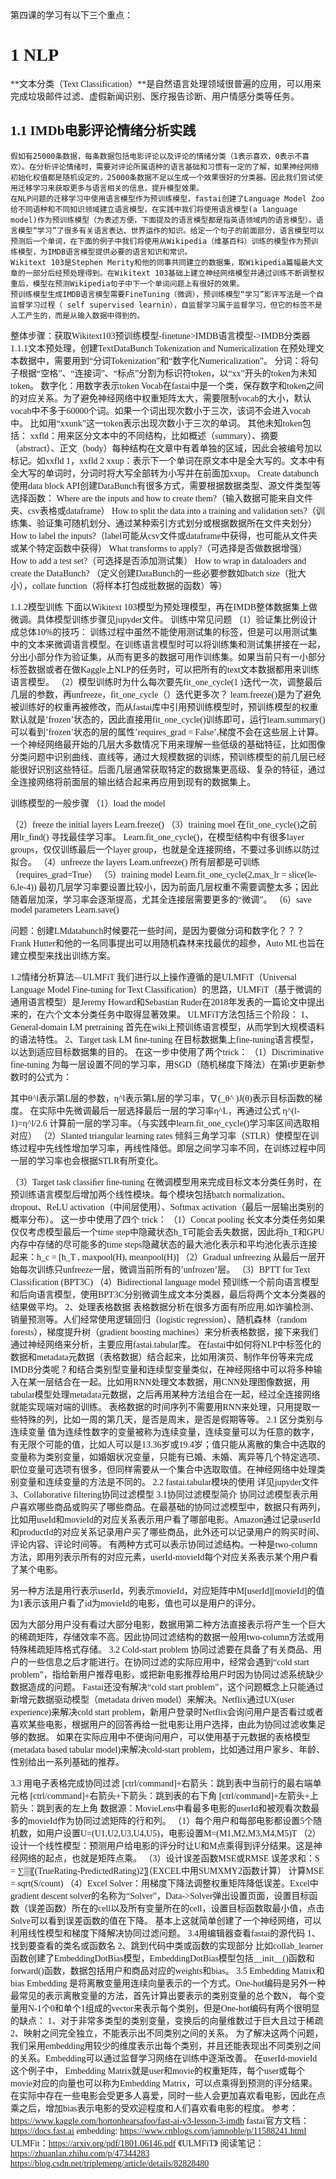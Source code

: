 <font face="黑体">
第四课的学习有以下三个重点：  
	
# 1 NLP  

**文本分类（Text Classification）**是自然语言处理领域很普遍的应用，可以用来完成垃圾邮件过滤、虚假新闻识别、医疗报告诊断、用户情感分类等任务。
## 1.1 IMDb电影评论情绪分析实践  

    假如有25000条数据，每条数据包括电影评论以及评论的情绪分类（1表示喜欢，0表示不喜欢）。在分析评论情绪时，需要对评论所属语种的语言基础和习惯有一定的了解，如果神经网络初始化权值都是随机设定的，25000条数据不足以生成一个效果很好的分类器。因此我们尝试使用迁移学习来获取更多与语言相关的信息，提升模型效果。   
    在NLP问题的迁移学习中使用语言模型作为预训练模型，fastai创建了Language Model Zoo给不同语种和不同知识领域建立语言模型，在实践中我们将使用语言模型(a language model)作为预训练模型（为表述方便，下面提及的语言模型都是指英语领域内的语言模型）。语言模型“学习”了很多有关语言表达、世界运作的知识。给定一个句子的前面部分，语言模型可以预测后一个单词，在下面的例子中我们将使用从Wikipedia（维基百科）训练的模型作为预训练模型，为IMDB语言模型提供必要的语言知识和常识。   
    Wikitext 103是Stephen Merity和他的同事共同建立的数据集，取Wikipedia篇幅最大文章的一部分后经预处理得到。在Wikitext 103基础上建立神经网络模型并通过训练不断调整权重后，模型在预测Wikipedia句子中下一个单词问题上有很好的效果。
    预训练模型生成IMDB语言模型需要FineTuning（微调），预训练模型“学习”影评写法是一个自监督学习过程（ self supervised learnin），自监督学习属于监督学习，但它的标签不是人工产生的，而是从输入数据中得到的。
整体步骤：获取Wikitext103预训练模型-finetune>IMDB语言模型->IMDB分类器
1.1.1文本预处理，创建TextDataBunch
Tokenization and Numericalization
在预处理文本数据中，需要用到“分词Tokenization”和“数字化Numericalization”。
分词：将句子根据“空格”、“连接词”、“标点”分割为标识符token，以“xx”开头的token为未知token。
数字化：用数字表示token
Vocab在fastai中是一个类，保存数字和token之间的对应关系。为了避免神经网络中权重矩阵太大，需要限制vocab的大小，默认vocab中不多于60000个词。如果一个词出现次数小于三次，该词不会进入vocab中。 比如用“xxunk”这一token表示出现次数小于三次的单词。
其他未知token包括：
xxfld：用来区分文本中的不同结构，比如概述（summary）、摘要（abstract）、正文（body）每种结构在文章中有着单独的区域，因此会被编号加以标记。如xxfld 1，xxfld 2
xxup：表示下一个单词在原文本中是全大写的。文本中有全大写的单词时，分词时将大写全部转为小写并在前面加xxup。
Create databunch
使用data block API创建DataBunch有很多方式，需要根据数据类型、源文件类型等选择函数：
	Where are the inputs and how to create them?（输入数据可能来自文件夹、csv表格或dataframe）
	How to split the data into a training and validation sets?（训练集、验证集可随机划分、通过某种索引方式划分或根据数据所在文件夹划分）
	How to label the inputs?（label可能从csv文件或dataframe中获得，也可能从文件夹或某个特定函数中获得）
	What transforms to apply?（可选择是否做数据增强）
	How to add a test set?（可选择是否添加测试集）
	How to wrap in dataloaders and create the DataBunch?
（定义创建DataBunch的一些必要参数如batch size（批大小），collate function（将样本打包成批数据的函数）等）

1.1.2模型训练
下面以Wikitext 103模型为预处理模型，再在IMDB整体数据集上做微调。具体模型训练步骤见jupyder文件。
训练中常见问题
（1）验证集比例设计成总体10%的技巧：
训练过程中虽然不能使用测试集的标签，但是可以用测试集中的文本来微调语言模型。在训练语言模型时可以将训练集和测试集拼接在一起，分出小部分作为验证集，从而有更多的数据可用作训练集。如果当前只有一小部分标签数据或者在做Kaggle上NLP的任务时，可以把所有的text文本数据都用来训练语言模型。
（2）模型训练时为什么每次要先fit_one_cycle(1 )迭代一次，调整最后几层的参数，再unfreeze，fit_one_cycle（）迭代更多次？
learn.freeze()是为了避免被训练好的权重再被修改，而从fastai库中引用预训练模型时，预训练模型的权重默认就是’frozen’状态的，因此直接用fit_one_cycle()训练即可，运行learn.summary()可以看到’frozen’状态的层的属性’requires_grad = False’,梯度不会在这些层上计算。
一个神经网络最开始的几层大多数情况下用来理解一些低级的基础特征，比如图像分类问题中识别曲线、直线等，通过大规模数据的训练，预训练模型的前几层已经能很好识别这些特征。后面几层通常获取特定的数据集更高级、复杂的特征，通过全连接网络将前面层的输出结合起来再应用到现有的数据集上。

训练模型的一般步骤
（1）load the model

（2）freeze the initial layers
Learn.freeze()
（3）training moel
在fit_one_cycle()之前用lr_find() 寻找最佳学习率。
Learn.fit_one_cycle()，在模型结构中有很多layer groups，仅仅训练最后一个layer group，也就是全连接网络，不要过多训练以防过拟合。
（4）unfreeze the layers
Learn.unfreeze()
所有层都是可训练（requires_grad=True）
（5）training model
Learn.fit_one_cycle(2,max_lr = slice(le-6,le-4))
最初几层学习率要设置比较小，因为前面几层权重不需要调整太多；因此随着层加深，学习率会逐渐提高，尤其全连接层需要更多的“微调”。
（6）save model parameters
Learn.save()


问题：创建LMdatabunch时候要花一些时间，是因为要做分词和数字化？？？
Frank Hutter和他的一名同事提出可以用随机森林来找最优的超参，Auto ML也旨在建立模型来找出训练方案。

1.2情绪分析算法—ULMFiT
我们进行以上操作遵循的是ULMFiT（Universal Language Model Fine-tuning for Text Classification）的思路，ULMFiT（基于微调的通用语言模型）是Jeremy Howard和Sebastian Ruder在2018年发表的一篇论文中提出来的，在六个文本分类任务中取得显著效果。
ULMFiT方法包括三个阶段：
1、General-domain LM pretraining
首先在wiki上预训练语言模型，从而学到大规模语料的语法特性。
2、Target task LM ﬁne-tuning
在目标数据集上fine-tuning语言模型，以达到适应目标数据集的目的。
在这一步中使用了两个trick：
（1）Discriminative fine-tuning
为每一层设置不同的学习率，用SGD（随机梯度下降法）在第t步更新参数时的公式为：
 
其中θ^l表示第L层的参数，η^l表示第L层的学习率，∇(_θ^ )J(θ)表示目标函数的梯度。
在实际中先微调最后一层选择最后一层的学习率η^L，再通过公式
η^(l-1)=η^l/2.6
计算前一层的学习率。（与实践中learn.fit_one_cycle()学习率区间选取相对应）
（2）Slanted triangular learning rates
倾斜三角学习率（STLR）使模型在训练过程中先线性增加学习率，再线性降低。即层之间学习率不同，在训练过程中同一层的学习率也会根据STLR有所变化。
 
（3）Target task classiﬁer ﬁne-tuning
在微调模型用来完成目标文本分类任务时，在预训练语言模型后增加两个线性模块。每个模块包括batch normalization、dropout、ReLU activation（中间层使用）、Softmax activation（最后一层输出类别的概率分布）。
这一步中使用了四个 trick：
（1）Concat pooling
长文本分类任务如果仅仅考虑模型最后一个time step中隐藏状态h_T可能会丢失数据，因此将h_T和GPU内存中存储的尽可能多的time steps隐藏状态的最大池化表示和平均池化表示连接起来：h_c = [h_T , maxpool(H), meanpool(H)]
（2）Gradual unfreezing
从最后一层开始每次训练只unfreeze一层，微调当前所有的’unfrozen’层。
（3）BPTT for Text Classification (BPT3C)
（4）Bidirectional language model
预训练一个前向语言模型和后向语言模型，使用BPT3C分别微调生成文本分类器，最后将两个文本分类器的结果做平均。
2、处理表格数据
表格数据分析在很多方面有所应用,如诈骗检测、销量预测等。人们经常使用逻辑回归（logistic regression）、随机森林（random forests），梯度提升树（gradient boosting machines）来分析表格数据，接下来我们通过神经网络来分析，主要应用fastai.tabular库。
在fastai中如何将NLP中标签化的数据和metadata元数据（表格数据）结合起来，比如用演员、制作年份等来完成IMDB分类呢？和结合类别型变量和连续型变量类似，在神经网络中可以将多种输入在某一层结合在一起。比如用RNN处理文本数据，用CNN处理图像数据，用tabular模型处理metadata元数据，之后再用某种方法组合在一起，经过全连接网络就能实现端对端的训练。
表格数据的时间序列不需要用RNN来处理，只用提取一些特殊的列，比如一周的第几天，是否是周末，是否是假期等等。
2.1 区分类别与连续变量 
值为连续性数字的变量被称为连续变量，连续变量可以为任意的数字，有无限个可能的值，比如人可以是13.36岁或19.4岁；值只能从离散的集合中选取的变量称为类别变量，如婚姻状况变量，只能有已婚、未婚、离异等几个特定选项、职位变量可选项有很多，但同样需要从一个集合中选取取值。在神经网络中处理类别变量和连续变量的方法是不同的。
2.2 fastai.tabular模块的使用
详见jupyder文件
3、Collaborative filtering协同过滤模型
3.1协同过滤模型简介
协同过滤模型表示用户喜欢哪些商品或购买了哪些商品。在最基础的协同过滤模型中，数据只有两列，比如用useId和movieId的对应关系表示用户看了哪部电影。Amazon通过记录userId和productId的对应关系记录用户买了哪些商品，此外还可以记录用户的购买时间、评论内容、评论时间等。
有两种方式可以表示协同过滤结构。一种是two-column方法，即用列表示所有的对应元素，userId-movieId每个对应关系表示某个用户看了某个电影。
 
另一种方法是用行表示userId，列表示movieId，对应矩阵中M[userId][movieId]的值为1表示该用户看了id为movieId的电影，值也可以是用户的评分。
 
因为大部分用户没有看过大部分电影，数据用第二种方法直接表示将产生一个巨大的稀疏矩阵，存储效率不高。因此协同过滤结构的数据一般用two-column方法或用特殊稀疏矩阵格式存储。
3.2 Cold-start problem
协同过滤要在具备了有关商品、用户的一些信息之后才能进行。在协同过滤的实际应用中，经常会遇到“cold start problem”，指给新用户推荐电影，或把新电影推荐给用户时因为协同过滤系统缺少数据造成的问题。
Fastai还没有解决“cold start problem”，这个问题概念上只能通过新增元数据驱动模型（metadata driven model）来解决。Netflix通过UX(user experience)来解决cold start problem，新用户登录时Netflix会询问用户是否看过或者喜欢某些电影，根据用户的回答再给一批电影让用户选择，由此为协同过滤收集足够的数据。
如果在实际应用中不便询问用户，可以使用基于元数据的表格模型(metadata based tabular model)来解决cold-start problem，比如通过用户家乡、年龄、性别给出一系列基础的推荐。

3.3 用电子表格完成协同过滤
[ctrl/command]+右箭头：跳到表中当前行的最右端单元格
[ctrl/command]+右箭头+下箭头：跳到表的右下角
[ctrl/command]+左箭头+上箭头：跳到表的左上角
数据源：MovieLens中看最多电影的userId和被观看次数最多的movieId作为协同过滤矩阵的行和列。
（1）每个用户和每部电影都设置5个随机数，如用户设置U=(U1,U2,U3,U4,U5)，电影设置M=(M1,M2,M3,M4,M5)T 
（2）设计一个线性模型：预测用户给电影的评分时让U和M点乘得到评分结果。这是神经网络的起点，也就是矩阵点乘。
（3）设计误差函数MSE或RMSE
误差求和：S = ∑▒〖(TrueRating-PredictedRating)2〗（EXCEL中用SUMXMY2函数计算）
计算MSE = sqrt(S/count)
（4）Excel Solver：用梯度下降法调整权重矩阵降低误差。Excel中gradient descent solver的名称为“Solver”，Data->Solver弹出设置页面，设置目标函数（误差函数）所在的cell以及所有变量所在的cell，设置目标函数取最小值，点击Solve可以看到误差函数的值在下降。
基本上这就简单创建了一个神经网络，可以利用线性模型和梯度下降解决协同过滤问题。 
3.4用编辑器查看fastai的源代码
1、找到要查看的类名或函数名
2、跳到代码中类或函数的实现部分
比如collab_learner函数创建了EmbeddingDotBias模型，EmbeddingDotBias模型包括__init__()函数和forward()函数，数据包括用户和商品对应的weights和bias。
3.5 Embedding Matrix和bias
Embedding 是将离散变量用连续向量表示的一个方式。One-hot编码是另外一种最常见的表示离散变量的方法，首先计算出要表示的类别变量的总个数N， 每个变量用N-1个0和单个1组成的vector来表示每个类别，但是One-hot编码有两个很明显的缺点：
1、对于非常多类型的类别变量，变换后的向量维数过于巨大且过于稀疏
2、映射之间完全独立，不能表示出不同类别之间的关系。
为了解决这两个问题，我们采用embedding用较少的维度表示出每个类别，并且还能表现出不同类别之间的关系。Embedding可以通过监督学习网络在训练中逐渐改善。
在userId-movieId这个例子中， Embedding Matrix就是user和movie的权重矩阵，每个user或每个movie对应的向量也可以称为Embedding Matrix，可以点乘得到预测的评分结果。
	在实际中存在一些电影会受更多人喜爱，同时一些人会更加喜欢看电影，因此在点乘之后，增加bias表示电影的受欢迎程度和人们喜欢看电影的程度。 
参考：
https://www.kaggle.com/hortonhearsafoo/fast-ai-v3-lesson-3-imdb
fastai官方文档：https://docs.fast.ai
embedding: https://www.cnblogs.com/jamnoble/p/11588241.html
ULMFit：https://arxiv.org/pdf/1801.06146.pdf
《ULMFiT》 阅读笔记：https://zhuanlan.zhihu.com/p/47344283
https://blog.csdn.net/triplemeng/article/details/82828480
</font>
